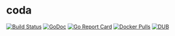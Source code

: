 # coda

[![Build Status](https://travis-ci.org/soupstoregames/coda.svg?branch=master)](https://travis-ci.org/soupstoregames/coda)
[![GoDoc](https://github.com/golang/gddo/blob/c782c79e0a3c3282dacdaaebeff9e6fd99cb2919/gddo-server/assets/status.svg)](https://godoc.org/github.com/soupstoregames/coda)
[![Go Report Card](https://goreportcard.com/badge/github.com/soupstoregames/coda)](https://goreportcard.com/report/github.com/soupstoregames/coda)
[![Docker Pulls](https://img.shields.io/docker/pulls/soupstoregames/coda.svg)](https://hub.docker.com/r/soupstoregames/coda-mud/)
[![DUB](https://img.shields.io/dub/l/vibe-d.svg?style=flat)](https://tldrlegal.com/license/mit-license)

